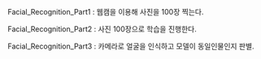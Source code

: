 Facial_Recognition_Part1 : 웹캠을 이용해 사진을 100장 찍는다.

Facial_Recognition_Part2 : 사진 100장으로 학습을 진행한다.

Facial_Recognition_Part3 : 카메라로 얼굴을 인식하고 모델이 동일인물인지 판별.